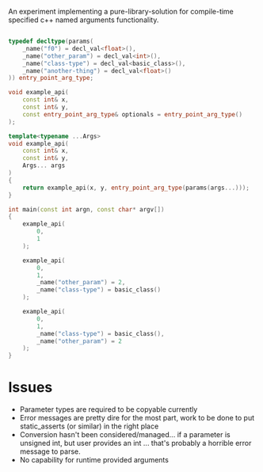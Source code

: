 An experiment implementing a pure-library-solution for compile-time specified c++ named arguments functionality.
```c++

typedef decltype(params(
	_name("f0") = decl_val<float>(),
	_name("other_param") = decl_val<int>(),
	_name("class-type") = decl_val<basic_class>(),
	_name("another-thing") = decl_val<float>()
)) entry_point_arg_type;

void example_api(
	const int& x,
	const int& y,
	const entry_point_arg_type& optionals = entry_point_arg_type()
);

template<typename ...Args>
void example_api(
	const int& x,
	const int& y,
	Args... args
)
{
	return example_api(x, y, entry_point_arg_type(params(args...)));
}

int main(const int argn, const char* argv[])
{
	example_api(
		0,
		1
	);

	example_api(
		0,
		1,
		_name("other_param") = 2,
		_name("class-type") = basic_class()
	);

	example_api(
		0,
		1,
		_name("class-type") = basic_class(),
		_name("other_param") = 2
	);
}
```

Issues
======

- Parameter types are required to be copyable currently
- Error messages are pretty dire for the most part, work to be done to put static_asserts (or similar) in the right place
- Conversion hasn't been considered/managed... if a parameter is unsigned int, but user provides an int ... that's probably a horrible error message to parse.
- No capability for runtime provided arguments
